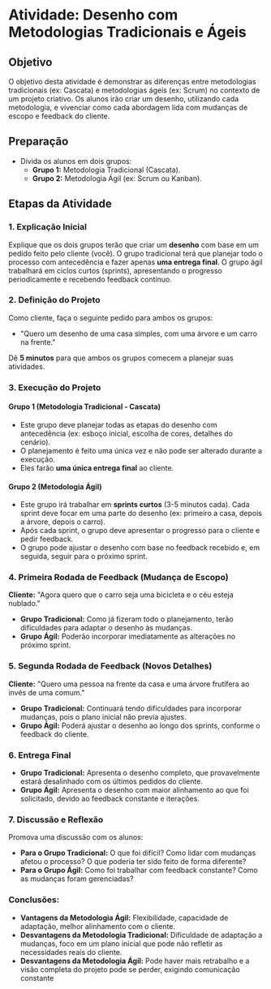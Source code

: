 # Atividade: Desenho com Metodologias Tradicionais e Ágeis

## Objetivo
O objetivo desta atividade é demonstrar as diferenças entre metodologias tradicionais (ex: Cascata) e metodologias ágeis (ex: Scrum) no contexto de um projeto criativo. Os alunos irão criar um desenho, utilizando cada metodologia, e vivenciar como cada abordagem lida com mudanças de escopo e feedback do cliente.

## Preparação
- Divida os alunos em dois grupos:
  - **Grupo 1:** Metodologia Tradicional (Cascata).
  - **Grupo 2:** Metodologia Ágil (ex: Scrum ou Kanban).
  
## Etapas da Atividade

### 1. Explicação Inicial
Explique que os dois grupos terão que criar um **desenho** com base em um pedido feito pelo cliente (você). 
O grupo tradicional terá que planejar todo o processo com antecedência e fazer apenas **uma entrega final**. O grupo ágil trabalhará em ciclos curtos (sprints), apresentando o progresso periodicamente e recebendo feedback contínuo.

### 2. Definição do Projeto
Como cliente, faça o seguinte pedido para ambos os grupos:
- "Quero um desenho de uma casa simples, com uma árvore e um carro na frente."

Dê **5 minutos** para que ambos os grupos comecem a planejar suas atividades.

### 3. Execução do Projeto

#### Grupo 1 (Metodologia Tradicional - Cascata)
- Este grupo deve planejar todas as etapas do desenho com antecedência (ex: esboço inicial, escolha de cores, detalhes do cenário).
- O planejamento é feito uma única vez e não pode ser alterado durante a execução.
- Eles farão **uma única entrega final** ao cliente.

#### Grupo 2 (Metodologia Ágil)
- Este grupo irá trabalhar em **sprints curtos** (3-5 minutos cada). Cada sprint deve focar em uma parte do desenho (ex: primeiro a casa, depois a árvore, depois o carro).
- Após cada sprint, o grupo deve apresentar o progresso para o cliente e pedir feedback.
- O grupo pode ajustar o desenho com base no feedback recebido e, em seguida, seguir para o próximo sprint.

### 4. Primeira Rodada de Feedback (Mudança de Escopo)
**Cliente:** "Agora quero que o carro seja uma bicicleta e o céu esteja nublado."

- **Grupo Tradicional:** Como já fizeram todo o planejamento, terão dificuldades para adaptar o desenho às mudanças.
- **Grupo Ágil:** Poderão incorporar imediatamente as alterações no próximo sprint.

### 5. Segunda Rodada de Feedback (Novos Detalhes)
**Cliente:** "Quero uma pessoa na frente da casa e uma árvore frutífera ao invés de uma comum."

- **Grupo Tradicional:** Continuará tendo dificuldades para incorporar mudanças, pois o plano inicial não previa ajustes.
- **Grupo Ágil:** Poderá ajustar o desenho ao longo dos sprints, conforme o feedback do cliente.

### 6. Entrega Final
- **Grupo Tradicional:** Apresenta o desenho completo, que provavelmente estará desalinhado com os últimos pedidos do cliente.
- **Grupo Ágil:** Apresenta o desenho com maior alinhamento ao que foi solicitado, devido ao feedback constante e iterações.

### 7. Discussão e Reflexão
Promova uma discussão com os alunos:
- **Para o Grupo Tradicional:** O que foi difícil? Como lidar com mudanças afetou o processo? O que poderia ter sido feito de forma diferente?
- **Para o Grupo Ágil:** Como foi trabalhar com feedback constante? Como as mudanças foram gerenciadas?

### Conclusões:
- **Vantagens da Metodologia Ágil:** Flexibilidade, capacidade de adaptação, melhor alinhamento com o cliente.
- **Desvantagens da Metodologia Tradicional:** Dificuldade de adaptação a mudanças, foco em um plano inicial que pode não refletir as necessidades reais do cliente.
- **Desvantagens da Metodologia Ágil:** Pode haver mais retrabalho e a visão completa do projeto pode se perder, exigindo comunicação constante

